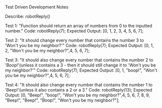 Test Driven Development Notes

Describe: robotReply()

Test 1: "Function should return an array of numbers from 0 to the inputted number."
Code: robotReply(7);
Expected Output: [0, 1, 2, 3, 4, 5, 6, 7];

Test 2: "It should change every number that contains the number 3 to 'Won't you be my neighbor?'"
Code: robotReply(7);
Expected Output: [0, 1, 2, "Won't you be my neighbor?",4, 5, 6, 7];

Test 3: "It should also change every number that contains the number 2 to 'Boop!'(unless it contains a 3 - then it should still change it to 'Won't you be my neighbor?'"
Code: robotReply(7);
Expected Output: [0, 1, "boop!", "Won't you be my neighbor?",4, 5, 6, 7];

Test 4: "It should also change every number that contains the number 1 to 'Beep!'(unless it also contains a 2 or a 3."
Code: robotReply(13);
Expected Output: [0, "Beep!", "boop!", "Won't you be my neighbor?",4, 5, 6, 7, 8, 9, "Beep!", "Beep!", "Boop!", "Won't you be my neighbor?"];



